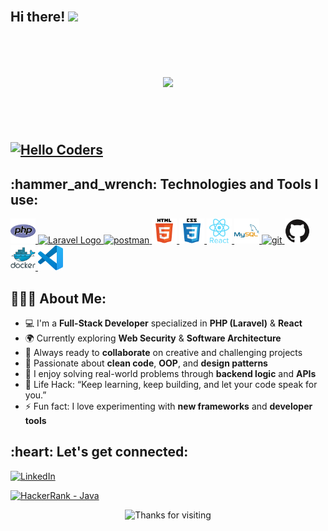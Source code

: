 <h2 align="left">
 <abc>
  <br>Hi there! <img src="https://user-images.githubusercontent.com/42378118/110234147-e3259600-7f4e-11eb-95be-0c4047144dea.gif" width="30"><br>
<h1 align="center">
  <a href="https://git.io/typing-svg">
    <img src="https://readme-typing-svg.herokuapp.com?font=Fira+Code&size=28&duration=4000&pause=800&color=00BFFF&center=true&vCenter=true&width=500&lines=I'm+Abdallah+AboElhamd;Backend+Developer;PHP+%7C+Laravel+%7C+React;Clean+Code+Enthusiast;Let's+Build+Something+Awesome!">
  </a>
</h1>
  <br>
<br>
 </abc>
 <a href="https://github.com/AbdallahAboElhamd">
  <img src="https://media0.giphy.com/media/v1.Y2lkPTc5MGI3NjExN3diY2hlc3ZjbjZ2cHQ0djJlNjdrNDFkdG9janpwcTJnNm53YzlxdSZlcD12MV9pbnRlcm5hbF9naWZfYnlfaWQmY3Q9Zw/VTtANKl0beDFQRLDTh/giphy.gif" 
       alt="Hello Coders" 
       width="50%"/>
</a>
<br>

</h2> 
<h2 align="left">:hammer_and_wrench: Technologies and Tools I use:</h2>
<p align="left">
    <a href="https://www.php.net/" target="_blank"> 
        <img src="https://raw.githubusercontent.com/devicons/devicon/master/icons/php/php-original.svg" alt="php" width="40" height="40"/> 
    </a>
    <a href="https://laravel.com/" target="_blank"> 
<img src="https://upload.wikimedia.org/wikipedia/commons/9/9a/Laravel.svg" alt="Laravel Logo" width="40">
    </a>
    <a href="https://www.postman.com/" target="_blank"> 
        <img src="https://www.vectorlogo.zone/logos/getpostman/getpostman-icon.svg" alt="postman" width="40" height="40"/> 
    </a>
    <a href="https://www.w3.org/html/" target="_blank"> 
        <img src="https://raw.githubusercontent.com/devicons/devicon/master/icons/html5/html5-original-wordmark.svg" alt="html5" width="40" height="40"/> 
    </a>
    <a href="https://www.w3schools.com/css/" target="_blank"> 
        <img src="https://raw.githubusercontent.com/devicons/devicon/master/icons/css3/css3-original-wordmark.svg" alt="css3" width="40" height="40"/> 
    </a>
    <a href="https://reactjs.org/" target="_blank"> 
        <img src="https://raw.githubusercontent.com/devicons/devicon/master/icons/react/react-original-wordmark.svg" alt="react" width="40" height="40"/> 
    </a>
    <a href="https://www.mysql.com/" target="_blank"> 
        <img src="https://raw.githubusercontent.com/devicons/devicon/master/icons/mysql/mysql-original-wordmark.svg" alt="mysql" width="40" height="40"/> 
    </a>
    <a href="https://git-scm.com/" target="_blank"> 
        <img src="https://www.vectorlogo.zone/logos/git-scm/git-scm-icon.svg" alt="git" width="40" height="40"/> 
    </a>
    <a href="https://github.com/" target="_blank"> 
        <img src="https://raw.githubusercontent.com/devicons/devicon/master/icons/github/github-original.svg" alt="github" width="40" height="40"/> 
    </a>
    <a href="https://www.docker.com/" target="_blank"> 
        <img src="https://raw.githubusercontent.com/devicons/devicon/master/icons/docker/docker-original-wordmark.svg" alt="docker" width="40" height="40"/> 
    </a>
    <a href="https://code.visualstudio.com/" target="_blank"> 
        <img src="https://raw.githubusercontent.com/devicons/devicon/master/icons/vscode/vscode-original.svg" alt="vscode" width="40" height="40"/> 
    </a>
</p>


<h2 align="left">👨🏻‍💻 About Me:</h2>

- 💻 I'm a **Full-Stack Developer** specialized in **PHP (Laravel)** & **React**
- 🌍 Currently exploring **Web Security** & **Software Architecture**
- 🚀 Always ready to **collaborate** on creative and challenging projects
- 🧠 Passionate about **clean code**, **OOP**, and **design patterns**
- 🧩 I enjoy solving real-world problems through **backend logic** and **APIs**
- 🎯 Life Hack: “Keep learning, keep building, and let your code speak for you.”
- ⚡ Fun fact: I love experimenting with **new frameworks** and **developer tools**


<h2 align="left">:heart: Let's get connected:</h2>

<p align="left">
  <a href="https://www.linkedin.com/in/abdallah-abo-elhamd" target="_blank">
    <img src="https://img.shields.io/badge/LinkedIn-Abdallah%20AboElhamd-0077B5?style=for-the-badge&logo=linkedin&logoColor=white" alt="LinkedIn"/>
  </a>
</p>
  <a href="https://www.hackerrank.com/profile/abdallahhamdy891" target="_blank" rel="noreferrer">
    <img src="https://img.shields.io/badge/HackerRank-Java-2EC866?style=for-the-badge&logo=hackerrank&logoColor=white" alt="HackerRank - Java"/>
  </a>
<br>

<p align="center">
  <img src="https://media4.giphy.com/media/v1.Y2lkPTc5MGI3NjExb2UwaXN0c3luOWM3aGR2eW85enlvd2U2MGlmNHQwbXQ0M3pwazQwdSZlcD12MV9pbnRlcm5hbF9naWZfYnlfaWQmY3Q9Zw/WE59KFXbaf6tsAn2zW/giphy.gif" 
       alt="Thanks for visiting" width="30%">
</p>

